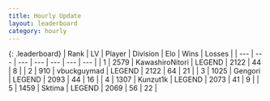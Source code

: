 ```yaml
---
title: Hourly Update
layout: leaderboard
category: hourly
---
```


{: .leaderboard}
| Rank | LV | Player | Division | Elo | Wins | Losses |
| --- | --- | --- | --- | --- | --- | --- |
| <span data-change="0">1</span> | 2579 | <span title="ID: 164871">KawashiroNitori</span> | LEGEND | <span data-change="0">2122</span> | <span data-change="0">44</span> | <span data-change="0">8</span> |
| <span data-change="0">2</span> | 910 | <span title="ID: 418052">vbuckguymad</span> | LEGEND | <span data-change="0">2122</span> | <span data-change="0">64</span> | <span data-change="0">21</span> |
| <span data-change="0">3</span> | 1025 | <span title="ID: 294236">Gengori</span> | LEGEND | <span data-change="4">2093</span> | <span data-change="1">44</span> | <span data-change="0">16</span> |
| <span data-change="1">4</span> | 1307 | <span title="ID: 392407">Kunzut1k</span> | LEGEND | <span data-change="22">2073</span> | <span data-change="4">41</span> | <span data-change="0">9</span> |
| <span data-change="-1">5</span> | 1459 | <span title="ID: 353063">Sktima</span> | LEGEND | <span data-change="0">2069</span> | <span data-change="0">56</span> | <span data-change="0">22</span> |